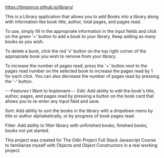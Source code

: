 https://timponce.github.io/library/

This is a Library application that allows you to add Books into a library along with information like book title, author, total pages, and pages read.

To use, simply fill in the appropriate information in the input fields and click on the green '+' button to add a book to your library. Keep adding as many books as you wish.

To delete a book, click the red 'x' button on the top right corner of the appropriate book you wish to remove from your library.

To increase the number of pages read, press the '+' button next to the pages read number on the selected book to increase the pages read by 1 for each click. You can also decrease the number of pages read by pressing the '-' button.

---Features I Want to Implement---
Edit:
Add ability to edit the book's title, author, pages, and pages read by pressing a button on the book card that allows you to re-enter any input field and save.

Sort:
Add ability to sort the books in the library with a dropdown menu by title or author alphabetically, or by progress of book pages read.

Filter:
Add ability to filter library with unfinished books, finished books, books not yet started.

This project was created for The Odin Project Full Stack Javascript Course to familiarize myself with Objects and Object Constructors in a real working project.